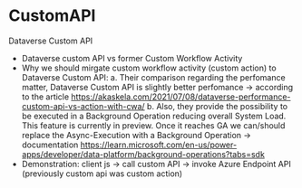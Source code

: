 # CustomAPI
Dataverse Custom API
- Dataverse custom API vs former Custom Workflow Activity
- Why we should mirgate custom workflow activity (custom action) to Dataverse Custom API:
    a. Their comparison regarding the perfomance matter, Dataverse Custom API is slightly better perfomance -> according to the article https://akaskela.com/2021/07/08/dataverse-performance-custom-api-vs-action-with-cwa/
    b. Also, they provide the possibility to be executed in a Background Operation reducing overall System Load. This feature is currently in preview. Once it reaches GA we can/should replace the Async-Execution with a Background Operation -> documentation https://learn.microsoft.com/en-us/power-apps/developer/data-platform/background-operations?tabs=sdk
- Demonstration: client js -> call custom API -> invoke Azure Endpoint API (previously custom api was custom action)
